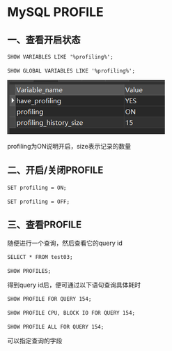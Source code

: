 # MySQL PROFILE

一、查看开启状态
--------

```
SHOW VARIABLES LIKE '%profiling%';

SHOW GLOBAL VARIABLES LIKE '%profiling%';
```

![](https://raw.githubusercontent.com/KKKLxxx/img-host/master/3bd8a9638ca2450f8d0d976200743ce8.png)

profiling为ON说明开启，size表示记录的数量

二、开启/关闭PROFILE
--------------

```
SET profiling = ON;

SET profiling = OFF;
```

三、查看PROFILE
-----------

随便进行一个查询，然后查看它的query id

```
SELECT * FROM test03;

SHOW PROFILES;
```

得到query id后，便可通过以下语句查询具体耗时

```
SHOW PROFILE FOR QUERY 154;

SHOW PROFILE CPU, BLOCK IO FOR QUERY 154;

SHOW PROFILE ALL FOR QUERY 154;
```

可以指定查询的字段